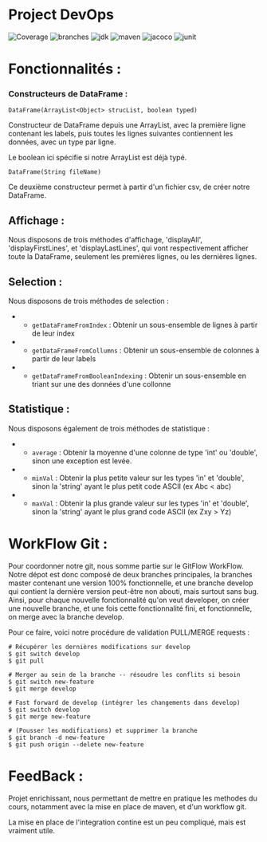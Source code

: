 # Project DevOps

![Coverage](https://img.shields.io/endpoint?url=https://raw.githubusercontent.com/Timacx/DevOps_Project/fixBugWeb/.github/badges/jacoco.json)
![branches](https://img.shields.io/endpoint?url=https://raw.githubusercontent.com/Timacx/DevOps_Project/fixBugWeb/.github/badges/jacoco.json)
![jdk](https://img.shields.io/badge/jdk-17.0.1.12-blue)
![maven](https://img.shields.io/badge/maven-4.0.0-blue)
![jacoco](https://img.shields.io/badge/jacoco-0.8.2-blue)
![junit](https://img.shields.io/badge/junit-3.8.1-blue)

# Fonctionnalités :

### Constructeurs de DataFrame :

```DataFrame(ArrayList<Object> strucList, boolean typed)```

Constructeur de DataFrame depuis une ArrayList, avec la première ligne contenant les labels, puis toutes les lignes suivantes contiennent les données, avec un type par ligne.

Le boolean ici spécifie si notre ArrayList est déjà typé.


```DataFrame(String fileName)```

Ce deuxième constructeur permet à partir d'un fichier csv, de créer notre DataFrame.

## Affichage :

Nous disposons de trois méthodes d'affichage, 'displayAll', 'displayFirstLines', et 'displayLastLines', qui vont respectivement afficher toute la DataFrame, seulement les premières lignes, ou les dernières lignes.

## Selection :

Nous disposons de trois méthodes de selection :
*    - ```getDataFrameFromIndex``` : Obtenir un sous-ensemble de lignes à partir de leur index
*    - ```getDataFrameFromCollumns``` : Obtenir un sous-ensemble de colonnes  à partir de leur labels
*    - ```getDataFrameFromBooleanIndexing``` : Obtenir un sous-ensemble en triant sur une des données d'une collonne

## Statistique :

Nous disposons également de trois méthodes de statistique :
*    - ```average``` : Obtenir la moyenne d'une colonne de type 'int' ou 'double', sinon une exception est levée.
*    - ```minVal``` : Obtenir la plus petite valeur sur les types 'in' et 'double', sinon la 'string' ayant le plus petit code ASCII (ex Abc < abc)
*    - ```maxVal``` : Obtenir la plus grande valeur sur les types 'in' et 'double', sinon la 'string' ayant le plus grand code ASCII (ex Zxy > Yz)

# WorkFlow Git :

Pour coordonner notre git, nous somme partie sur le GitFlow WorkFlow. Notre dépot est donc composé de deux branches principales, la branches master contenant une version 100% fonctionnelle, et une branche develop qui contient la dernière version peut-être non abouti, mais surtout sans bug. Ainsi, pour chaque nouvelle fonctionnalité qu'on veut developer, on créer une nouvelle branche, et une fois cette fonctionnalité fini, et fonctionnelle, on merge avec la branche develop.

Pour ce faire, voici notre procédure de validation PULL/MERGE requests :

```
# Récupérer les dernières modifications sur develop
$ git switch develop
$ git pull 

# Merger au sein de la branche -- résoudre les conflits si besoin
$ git switch new-feature
$ git merge develop

# Fast forward de develop (intégrer les changements dans develop)
$ git switch develop
$ git merge new-feature

# (Pousser les modifications) et supprimer la branche
$ git branch -d new-feature
$ git push origin --delete new-feature

``` 

# FeedBack :

Projet enrichissant, nous permettant de mettre en pratique les methodes du cours, notamment avec la mise en place de maven, et d'un workflow git.

La mise en place de l'integration contine est un peu compliqué, mais est vraiment utile.

